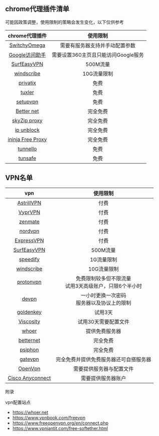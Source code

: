 
## chrome代理插件清单

可能因政策调整，使用限制的策略会发生变化，以下仅供参考

chrome代理插件|使用限制|
|:-:|:-:|
|[SwitchyOmega](https://github.com/FelisCatus/SwitchyOmega)|需要有服务器支持并手动配置参数|
|[Google访问助手](http://www.ggfwzs.com/)|需要设置360主页且只能访问Google服务|
|[SurfEasyVPN](https://www.surfeasy.com)| 500M流量|
|[windscribe](https://chn.windscribe.com)|10G流量限制|
|[privatix](https://privatix.com/)|免费|
|[tuxler](https://tuxler.com/)|免费|
|[setupvpn](https://setupvpn.com/)|免费|
|[Better net](http://betternet.co/)|完全免费|
|[skyZip proxy](https://nynex.de/tools/)|完全免费|
|[ip unblock](http://ipunblock.com/)|完全免费|
|[ininja Free Proxy](https://ininja.org)|完全免费|
|[tunnello](https://tunnello.com)|免费|
|[tunsafe](https://tunsafe.com/)|免费|

## VPN名单
vpn|使用限制|
|:-:|:-:|
|[AstrillVPN](https://www.astrill.com/home)|付费|
|[VyprVPN](https://www.goldenfrog.com/zh/vyprvpn)|付费|
|[zenmate](https://zenmate.com/)|付费|
|[nordvpn](https://nordvpn.com/zh/)|付费|
|[ExpressVPN](https://www.expressvpn.com)|付费|
|[SurfEasyVPN](https://www.surfeasy.com)| 500M流量|
|[speedify](https://speedify.com/)|1G流量限制|
|[windscribe](https://chn.windscribe.com)|10G流量限制|
|[protonvpn](https://protonvpn.com/download/)|免费限制较多但不限流量<br>试用3天高级账户，只限6个半小时|
|[devpn](https://devpn.info/)| 一小时更换一次密码<br>服务器以及协议上的限制|
|[goldenkey](https://www.safasti.net/#download)|试用3天|
|[Viscosity](https://www.sparklabs.com/viscosity/)|试用30天需要配置文件|
|[whoer](https://whoer.net/en/vpn)|提供免费服务器|
|[betternet](https://www.betternet.co/)|完全免费|
|[psiphon](https://psiphon.ca/)|完全免费|
|[gatevpn](http://www.vpngate.net/cn/)|完全免费并提供免费服务器还可自搭服务器|
|[OpenVpn](https://www.techspot.com/downloads/5182-openvpn.html)|需要提供服务器与配置文件|
|[Cisco Anyconnect](https://www.cisco.com/c/en/us/support/security/anyconnect-secure-mobility-client/tsd-products-support-series-home.html)|需要提供服务器账户|


附录

vpn配置站点

* https://whoer.net
* https://www.vpnbook.com/freevpn
* https://www.freeopenvpn.org/en/connect.php
* https://www.vpnjantit.com/free-softether.html


<!--
|[Green-Hub-Proxy](https://github.com/pablocc1979/Green-Hub-Proxy/issues)|一小时更换一次密码|
-->
